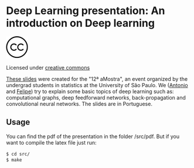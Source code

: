 # Deep Learning presentation: An introduction on Deep learning

![alt text](images/cc-logo.png "CC")


Licensed under [creative commons](https://github.com/MLIME/12aMostra/blob/master/presentation/LICENSE)

[These slides](https://mlime.github.io/files/introduction-recurrent-neural.pdf) were created for the "12ª aMostra", an event organized by the undergrad students in statistics at the University of São Paulo. We ([Antonio](https://github.com/Abello966) and [Felipe](https://github.com/felipessalvatore)) try to
explain some basic topics of deep learning such as: computational graphs, deep feedforward networks, back-propagation and convolutional neural networks. The slides are in Portuguese.

## Usage

You can find the pdf of the presentation in the folder /src/pdf. But if you want to compile the latex file just run:

```
$ cd src/
$ make
```


